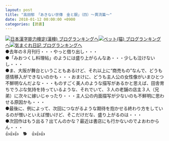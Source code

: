 ```yaml
---
layout: post
title: "高田郁　「あきない世傳　金と銀」（四）～貫流篇～"
date: 2018-01-12 00:00:00 +0900
categories: [読書]
---
```


[![](/syuusyuu9701/assets/images/高田郁-「あきない世傳-金と銀」（四）～貫流篇～-br_c_3028_1.gif)](http://blog.with2.net/link.php?1659096:3028 "日本漢字能力検定(漢検) ブログランキングへ")[日本漢字能力検定(漢検) ブログランキングへ](http://blog.with2.net/link.php?1659096:3028)[![](/syuusyuu9701/assets/images/高田郁-「あきない世傳-金と銀」（四）～貫流篇～-br_c_1348_1.gif)](http://blog.with2.net/link.php?1659096:1348 "ペット(猫) ブログランキングへ")[ペット(猫) ブログランキングへ](http://blog.with2.net/link.php?1659096:1348)[![](/syuusyuu9701/assets/images/高田郁-「あきない世傳-金と銀」（四）～貫流篇～-br_c_9257_1.gif)](http://blog.with2.net/link.php?1659096:9257 "気まぐれ日記 ブログランキングへ")[気まぐれ日記 ブログランキングへ](http://blog.with2.net/link.php?1659096:9257)  
●去年の８月刊行・・・やっと借り出し・・・  
●「みおつくし料理帖」のようには盛り上がらんなあ・・・少しも泣けないし・・・  
●ま、大阪が舞台ということもあるけど、それ以上に“商売もの”なんで、どうも感情移入ができないのかも・・・おまけに、どうも主人公の女性像がいまひとつ不鮮明なんだよな・・・ものすごく美人のような描写があるかと思えば、田舎育ちでうぶな気持を持っているような、それでいて、３人の老舗の店主３人（兄弟）に次々に嫁いじゃったり・・・主人公の内面描写が少ないのも不鮮明に思わせる原因かも・・・  
●最後に、例によって、次回につながるような期待を抱かせる終わり方をしているのが憎いといえば憎いけど、そこだけだな、盛り上がるのは・・・  
●次回作はもう出る？出てんのかな？最近は書店にも行かないのでよおわからん・・・  
👍👍👍　🐕　👍👍👍